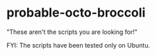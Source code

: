 # probable-octo-broccoli
"These aren't the scripts you are looking for!"

FYI: The scripts have been tested only on Ubuntu.
